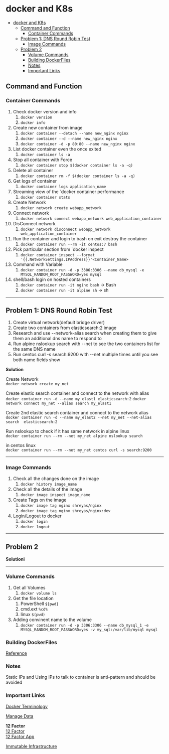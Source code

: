 # docker and K8s

- [docker and K8s](#docker-and-k8s)
  - [Command and Function](#command-and-function)
    - [Container Commands](#container-commands)
  - [Problem 1: DNS Round Robin Test](#problem-1-dns-round-robin-test)
    - [Image Commands](#image-commands)
  - [Problem 2](#problem-2)
    - [Volume Commands](#volume-commands)
    - [Building DockerFiles](#building-dockerfiles)
    - [Notes](#notes)
    - [Important Links](#important-links)
  
## Command and Function

### Container Commands

1. Check docker version and info
   1. `docker version`
   2. `docker info`
2. Create new container from image
   1. `docker container --detach --name new_nginx nginx`
   2. `docker container --d --name new_nginx nginx`
   3. `docker container -d -p 80:80 --name new_nginx nginx`
3. List docker container even the once exited
   1. `docker container ls -a`
4. Stop all container with Force
   1. `docker container stop $(docker container ls -a -q)`
5. Delete all container
   1. `docker container rm -f $(docker container ls -a -q)`
6. Get logs of container
   1. `docker container logs application_name`
7. Streaming view of the `docker container performance
   1. `docker container stats`
8. Create Network
   1. `docker network create webapp_network`
9. Connect network
    1. `docker network connect webapp_network web_application_container`
10. DisConnect network
    1. `docker network disconnect webapp_network web_application_container`
11. Run the container and login to bash on exit destroy the container
    1. `docker container run --rm -it centos:7 bash`
12. Pick particular section from `docker inspect
    1. `docker container inspect --format '{{.NetworkSettings.IPAddress}}'<Container_Name>`
13. Command with Variable
    1. `docker container run -d -p 3306:3306 --name db_mysql -e MYSQL_RANDOM_ROOT_PASSWORD=yes mysql`
14. shell/bash login on hosted containers
    1. `docker container run -it nginx bash` -> Bash
    2. `docker container run -it alpine sh` -> sh

---

## Problem 1: DNS Round Robin Test

1. Create virtual network(default bridge driver)
2. Create two containers from elasticsearch:2 image
3. Research and use --network-alias search when creating them to give them an additional dns name to respond to
4. Run alpine nslookup search with --net to see the two containers list for the same DNS name
5. Run centos curl -s search:9200 with --net multiple times until you see both name fields show

__Solution__

Create Network \
`docker network create my_net`

Create elastic search container and connect to the network with alias \
`docker container run -d --name my_elast1 elasticsearch:2`
`docker network connect my_net --alias search my_elast1`

Create 2nd elastic search container and connect to the network alias \
`docker container run -d --name my_elast2 --net my_net --net-alias search  elasticsearch:2`

Run nslookup to check if it has same network in alpine linux \
`docker container run --rm --net my_net alpine nslookup search`

in centos linux \
`docker container run --rm --net my_net centos curl -s search:9200`

---

### Image Commands

1. Check all the changes done on the image
   1. `docker history image_name`
2. Check all the details of the image
   1. `docker image inspect image_name`
3. Create Tags on the image
   1. `docker image tag nginx shreyas/nginx`
   2. `docker image tag nginx shreyas/nginx:dev`
4. Login/Logout to docker
   1. `docker login`
   2. `docker logout`

---

## Problem 2

__Solutioni__

---

### Volume Commands

1. Get all  Volumes
   1. `docker volume ls`
2. Get the file location
   1. PowerShell `${pwd}`
   2. cmd.ext `%cd%`
   3. linux `$(pwd)`
3. Adding convinent name to the volume
   1. `docker container run -d -p 3306:3306 --name db_mysql_1 -e MYSQL_RANDOM_ROOT_PASSWORD=yes -v my_sql:/var/lib/mysql mysql `

### Building DockerFiles

[Reference](https://docs.docker.com/engine/reference/builder/)

### Notes

Static IPs and Using IPs to talk to container is anti-pattern and should be avoided

### Important Links

[Docker Terminology](https://github.com/moby/moby/blob/master/image/spec/v1.md)

[Manage Data](https://docs.docker.com/storage/)

**12 Factor** \
[12 Factor](https://medium.com/@kelseyhightower/12-fractured-apps-1080c73d481c#.cjvkgw4b3) \
[12 Factor App](https://12factor.net/)

[Immutable Infrastructure](https://www.oreilly.com/radar/an-introduction-to-immutable-infrastructure/)